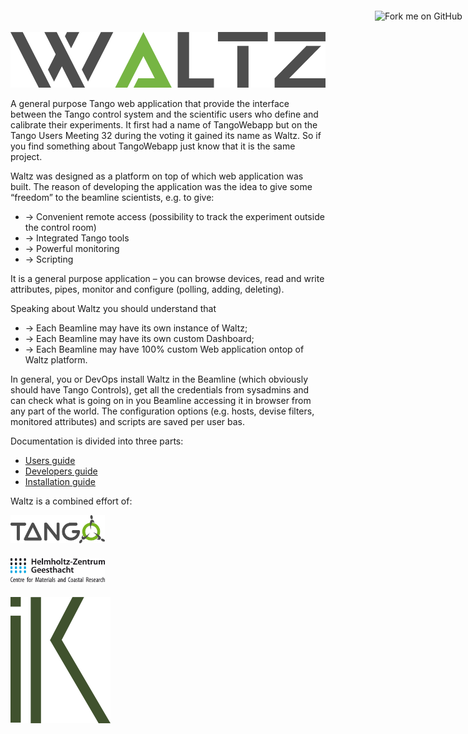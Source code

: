 <a href="https://github.com/tango-controls/waltz"><img width="149" height="149" src="https://github.blog/wp-content/uploads/2008/12/forkme_right_green_007200.png?resize=149%2C149" style="background-color: transparent; position: fixed; top: 30px; right: 0; border: 0;" alt="Fork me on GitHub" data-recalc-dims="1"></a>


<a href="http://www.waltz-controls.space"><img src="images/logo_Waltz.png" style="background-color: transparent;" data-recalc-dims="1"></a>



A general purpose Tango web application that provide the interface between the Tango control system and the scientific users who define and calibrate their experiments. It first had a name of TangoWebapp but on the Tango Users Meeting 32 during the voting it gained its name as Waltz. So if you find something about TangoWebapp just know that it is the same project.

Waltz was designed as a platform on top of which web application was built. The reason of developing the application was the idea to give some “freedom” to the beamline scientists, e.g. to give:

- → Convenient remote access (possibility to track the experiment outside the control room)
- → Integrated Tango tools
- → Powerful monitoring
- → Scripting

It is a general purpose application – you can browse devices, read and write attributes, pipes, monitor and configure (polling, adding, deleting).

Speaking about Waltz you should understand that

- → Each Beamline may have its own instance of Waltz;
- → Each Beamline may have its own custom Dashboard;
- → Each Beamline may have 100% custom Web application ontop of Waltz platform.

In general, you or DevOps install Waltz in the Beamline (which obviously should have Tango Controls), get all the credentials from sysadmins and can check what is going on in you Beamline accessing it in browser from any part of the world. The configuration options (e.g. hosts, devise filters, monitored attributes) and scripts are saved per user bas.

Documentation is divided into three parts:

- [Users guide](user_guide.md) 
- [Developers guide](developer_guide.md)  
- [Installation guide](installation_guide.md)

Waltz is a combined effort of:
<!--float: left; -->

<a href="https://tango-controls.org"><img src="images/tango_in_color.png" style="background-color: transparent; height: auto; width: 30%; margin-right: 1%; margin-bottom: 0.5em;" data-recalc-dims="1"></a>

<a href="https://hzg.de"><img src="images/hzg_rgb_mitzusatz_in_e_300dpi.png" style="background-color: transparent; height: auto; width: 30%; margin-right: 1%; margin-bottom: 0.5em;" data-recalc-dims="1"></a>

<a href="https://ingvord.ru"><img src="images/logo_ik.png" style="background-color: transparent; height: 30%; width: auto; margin-right: 1%; margin-bottom: 0.5em;" data-recalc-dims="1"></a>


